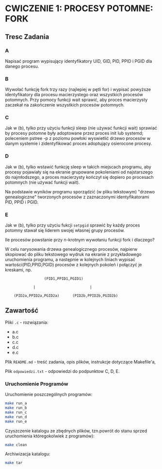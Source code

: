 # CWICZENIE 1: PROCESY POTOMNE: FORK

## Tresc Zadania

### A

Napisać program wypisujący identyfikatory UID, GID, PID, PPID i PGID dla danego procesu.

### B

Wywołać funkcję fork trzy razy (najlepiej w pętli for) i wypisać powyższe identyfikatory dla procesu macierzystego oraz wszystkich procesów potomnych.
Przy pomocy funkcji wait sprawić, aby proces macierzysty zaczekał na zakończenie wszystkich procesów potomnych.

### C

Jak w (b), tylko przy użyciu funkcji sleep (nie używać funkcji wait) sprawiać by procesy potomne były adoptowane przez proces init lub systemd;
poleceniem pstree -p z poziomu powłoki wyswietlić drzewo procesów w danym systemie i zidentyfikować proces adoptujący osierocone procesy.

### D

Jak w (b), tylko wstawić funkcję sleep w takich miejscach programu, aby procesy pojawiały się na ekranie grupowane pokoleniami od najstarszego do najmłodszego, a proces macierzysty kończył się dopiero po procesach potomnych (nie używać funkcji wait).

Na podstawie wyników programu sporządzić (w pliku tekstowym) "drzewo genealogiczne" tworzonych procesów z zaznaczonymi identyfikatorami PID, PPID i PGID.

### E

Jak w (b), tylko przy użyciu fukcji `setpgid` sprawić by każdy proces potomny stawał się liderem swojej własnej grupy procesów.

Ile procesów powstanie przy n-krotnym wywołaniu funkcji fork i dlaczego?

W celu narysowania drzewa genealogicznego procesów, najpierw skopiować do pliku tekstowego wydruk na ekranie z przykładowego uruchomienia programu, a następnie w kolejnych liniach wypisać wartości(PID,PPID,PGID) procesów z kolejnych pokoleń i połączyć je kreskami, np.

```text
                  (PID1,PPID1,PGID1)

             |                         |

    (PID2a,PPID2a,PGID2a)      (PID2b,PPID2b,PGID2b)
```

## Zawartość

Pliki `.c` - rozwiązania:

- a.c
- b.c
- c.c
- d.c
- e.c

Plik `README.md` - treść zadania, opis plików, instrukcje dotyczące Makefile'a,

Plik `odpowiedzi.txt` - odpowiedzi do podpunktow C, D, E.

### Uruchomienie Programów

Uruchomienie poszczególnych programów:

```bash
make run_a
make run_b
make run_c
make run_d
make run_e
```

Czyszczenie katalogu ze zbędnych plików,
tzn.powrót do stanu sprzed uruchomienia któregokolwiek z programów):

```bash
make clean
```

Archiwizacja katalogu:

```bash
make tar
```
